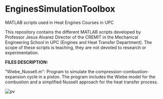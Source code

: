 # EnginesSimulationToolbox
MATLAB scripts used in Heat Engines Courses in UPC

This repository contains the different MATLAB scripts developed by Professor Jesus Alvarez Director of the CREMIT in the Mechanical Engineering School in UPC (Engines and Heat Transfer Department). The scope of these scripts is teaching, they are not devoted to research or experimentation.

**FILES DESCRIPTION:**

"Wiebe_Nusselt.m": Program to simulate the compression-combustion-expansion cycle in a piston. The program includes the Wiebe model for the combustion and a simplified Nusselt approach for the heat transfer process.

![pv](https://cloud.githubusercontent.com/assets/1216547/20787623/341b3524-b7ad-11e6-98ee-3046933dedf3.png)


